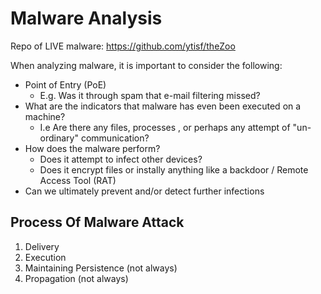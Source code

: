 # Malware Analysis

Repo of LIVE malware: https://github.com/ytisf/theZoo

When analyzing malware, it is important to consider the following:
- Point of Entry (PoE)
	- E.g. Was it through spam that e-mail filtering missed?
- What are the indicators that malware has even been executed on a machine?
	- I.e Are there any files, processes , or perhaps any attempt of "un-ordinary" communication?
- How does the malware perform?
	- Does it attempt to infect other devices?
	- Does it encrypt files or instally anything like a backdoor / Remote Access Tool (RAT)
- Can we ultimately prevent and/or detect further infections

## Process Of Malware Attack
1. Delivery
2. Execution
3. Maintaining Persistence (not always)
4. Propagation (not always)